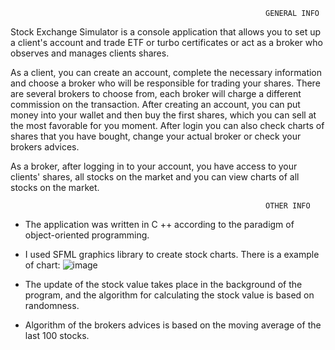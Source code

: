                                                              GENERAL INFO
  Stock Exchange Simulator is a console application that allows you to set up a client's account and trade ETF or turbo certificates or act as a broker who observes and manages clients shares.

  As a client, you can create an account, complete the necessary information and choose a broker who will be responsible for trading your shares. There are several brokers to choose from, each broker will charge a different commission on the transaction. After creating an account, you can put money into your wallet and then buy the first shares, which you can  sell at the most favorable for you moment. After login you can also check charts of shares that you have bought, change your actual broker or check your brokers advices.

  As a broker, after logging in to your account, you have access to your clients' shares, all stocks on the market and you can view charts of all stocks on the market.

                                                             OTHER INFO
- The application was written in C ++ according to the paradigm of object-oriented programming. 
- I used SFML graphics library to create stock charts. There is a example of chart:
![image](https://user-images.githubusercontent.com/93645494/147418409-2ff38a5e-6e59-4caf-9f89-cf84f430655c.png)

- The update of the stock value takes place in the background of the program, and the algorithm for calculating the stock value is based on randomness.
- Algorithm of the brokers advices is based on the moving average of the last 100 stocks. 
